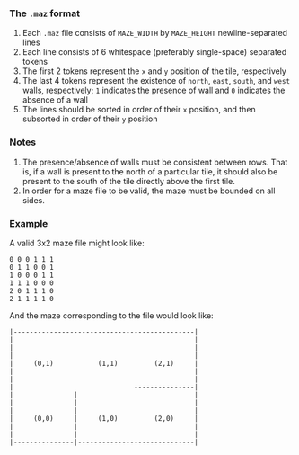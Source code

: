 ### The `.maz` format

1. Each `.maz` file consists of `MAZE_WIDTH` by `MAZE_HEIGHT` newline-separated lines
2. Each line consists of 6 whitespace (preferably single-space) separated tokens
3. The first 2 tokens represent the `x` and `y` position of the tile, respectively
4. The last 4 tokens represent the existence of `north`, `east`, `south`, and
   `west` walls, respectively; `1` indicates the presence of wall and `0`
   indicates the absence of a wall
5. The lines should be sorted in order of their `x` position, and then
   subsorted in order of their `y` position

### Notes

1. The presence/absence of walls must be consistent between rows. That is, if a
   wall is present to the north of a particular tile, it should also be present to
   the south of the tile directly above the first tile.
2. In order for a maze file to be valid, the maze must be bounded on all sides.

### Example

A valid 3x2 maze file might look like:

```
0 0 0 1 1 1
0 1 1 0 0 1
1 0 0 0 1 1
1 1 1 0 0 0
2 0 1 1 1 0
2 1 1 1 1 0
```

And the maze corresponding to the file would look like:

```
|---------------------------------------------|
|                                             |
|                                             |
|                                             |
|     (0,1)           (1,1)         (2,1)     |
|                                             |
|                                             |
|                              ---------------|
|               |                             |
|               |                             |
|               |                             |
|     (0,0)     |     (1,0)         (2,0)     |
|               |                             |
|               |                             |
|---------------|-----------------------------|
```
